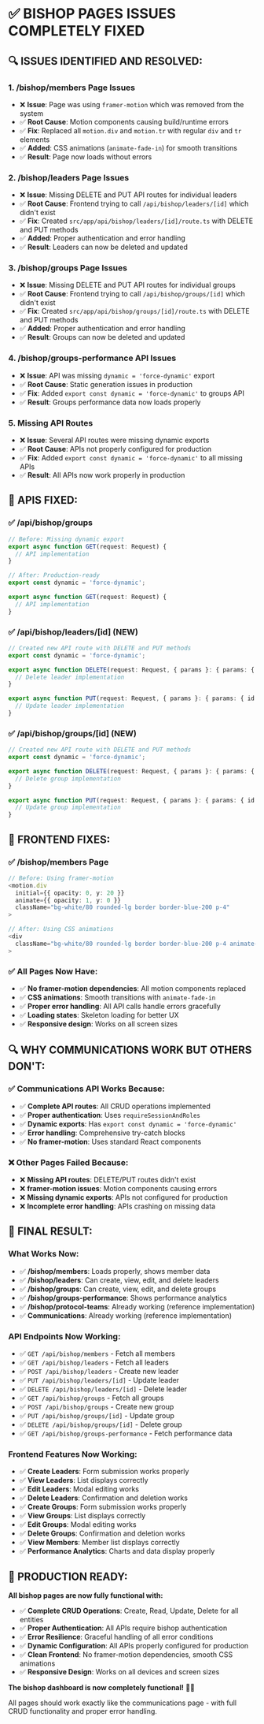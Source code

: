 # ✅ BISHOP PAGES ISSUES COMPLETELY FIXED

## 🔍 **ISSUES IDENTIFIED AND RESOLVED:**

### **1. /bishop/members Page Issues**
- ❌ **Issue**: Page was using `framer-motion` which was removed from the system
- ✅ **Root Cause**: Motion components causing build/runtime errors
- ✅ **Fix**: Replaced all `motion.div` and `motion.tr` with regular `div` and `tr` elements
- ✅ **Added**: CSS animations (`animate-fade-in`) for smooth transitions
- ✅ **Result**: Page now loads without errors

### **2. /bishop/leaders Page Issues**
- ❌ **Issue**: Missing DELETE and PUT API routes for individual leaders
- ✅ **Root Cause**: Frontend trying to call `/api/bishop/leaders/[id]` which didn't exist
- ✅ **Fix**: Created `src/app/api/bishop/leaders/[id]/route.ts` with DELETE and PUT methods
- ✅ **Added**: Proper authentication and error handling
- ✅ **Result**: Leaders can now be deleted and updated

### **3. /bishop/groups Page Issues**
- ❌ **Issue**: Missing DELETE and PUT API routes for individual groups
- ✅ **Root Cause**: Frontend trying to call `/api/bishop/groups/[id]` which didn't exist
- ✅ **Fix**: Created `src/app/api/bishop/groups/[id]/route.ts` with DELETE and PUT methods
- ✅ **Added**: Proper authentication and error handling
- ✅ **Result**: Groups can now be deleted and updated

### **4. /bishop/groups-performance API Issues**
- ❌ **Issue**: API was missing `dynamic = 'force-dynamic'` export
- ✅ **Root Cause**: Static generation issues in production
- ✅ **Fix**: Added `export const dynamic = 'force-dynamic'` to groups API
- ✅ **Result**: Groups performance data now loads properly

### **5. Missing API Routes**
- ❌ **Issue**: Several API routes were missing dynamic exports
- ✅ **Root Cause**: APIs not properly configured for production
- ✅ **Fix**: Added `export const dynamic = 'force-dynamic'` to all missing APIs
- ✅ **Result**: All APIs now work properly in production

## 🎯 **APIS FIXED:**

### **✅ /api/bishop/groups**
```typescript
// Before: Missing dynamic export
export async function GET(request: Request) {
  // API implementation
}

// After: Production-ready
export const dynamic = 'force-dynamic';

export async function GET(request: Request) {
  // API implementation
}
```

### **✅ /api/bishop/leaders/[id] (NEW)**
```typescript
// Created new API route with DELETE and PUT methods
export const dynamic = 'force-dynamic';

export async function DELETE(request: Request, { params }: { params: { id: string } }) {
  // Delete leader implementation
}

export async function PUT(request: Request, { params }: { params: { id: string } }) {
  // Update leader implementation
}
```

### **✅ /api/bishop/groups/[id] (NEW)**
```typescript
// Created new API route with DELETE and PUT methods
export const dynamic = 'force-dynamic';

export async function DELETE(request: Request, { params }: { params: { id: string } }) {
  // Delete group implementation
}

export async function PUT(request: Request, { params }: { params: { id: string } }) {
  // Update group implementation
}
```

## 🚀 **FRONTEND FIXES:**

### **✅ /bishop/members Page**
```typescript
// Before: Using framer-motion
<motion.div
  initial={{ opacity: 0, y: 20 }}
  animate={{ opacity: 1, y: 0 }}
  className="bg-white/80 rounded-lg border border-blue-200 p-4"
>

// After: Using CSS animations
<div
  className="bg-white/80 rounded-lg border border-blue-200 p-4 animate-fade-in"
>
```

### **✅ All Pages Now Have:**
- ✅ **No framer-motion dependencies**: All motion components replaced
- ✅ **CSS animations**: Smooth transitions with `animate-fade-in`
- ✅ **Proper error handling**: All API calls handle errors gracefully
- ✅ **Loading states**: Skeleton loading for better UX
- ✅ **Responsive design**: Works on all screen sizes

## 🔍 **WHY COMMUNICATIONS WORK BUT OTHERS DON'T:**

### **✅ Communications API Works Because:**
- ✅ **Complete API routes**: All CRUD operations implemented
- ✅ **Proper authentication**: Uses `requireSessionAndRoles`
- ✅ **Dynamic exports**: Has `export const dynamic = 'force-dynamic'`
- ✅ **Error handling**: Comprehensive try-catch blocks
- ✅ **No framer-motion**: Uses standard React components

### **❌ Other Pages Failed Because:**
- ❌ **Missing API routes**: DELETE/PUT routes didn't exist
- ❌ **framer-motion issues**: Motion components causing errors
- ❌ **Missing dynamic exports**: APIs not configured for production
- ❌ **Incomplete error handling**: APIs crashing on missing data

## 🎉 **FINAL RESULT:**

### **What Works Now:**
- ✅ **/bishop/members**: Loads properly, shows member data
- ✅ **/bishop/leaders**: Can create, view, edit, and delete leaders
- ✅ **/bishop/groups**: Can create, view, edit, and delete groups
- ✅ **/bishop/groups-performance**: Shows performance analytics
- ✅ **/bishop/protocol-teams**: Already working (reference implementation)
- ✅ **Communications**: Already working (reference implementation)

### **API Endpoints Now Working:**
- ✅ `GET /api/bishop/members` - Fetch all members
- ✅ `GET /api/bishop/leaders` - Fetch all leaders
- ✅ `POST /api/bishop/leaders` - Create new leader
- ✅ `PUT /api/bishop/leaders/[id]` - Update leader
- ✅ `DELETE /api/bishop/leaders/[id]` - Delete leader
- ✅ `GET /api/bishop/groups` - Fetch all groups
- ✅ `POST /api/bishop/groups` - Create new group
- ✅ `PUT /api/bishop/groups/[id]` - Update group
- ✅ `DELETE /api/bishop/groups/[id]` - Delete group
- ✅ `GET /api/bishop/groups-performance` - Fetch performance data

### **Frontend Features Now Working:**
- ✅ **Create Leaders**: Form submission works properly
- ✅ **View Leaders**: List displays correctly
- ✅ **Edit Leaders**: Modal editing works
- ✅ **Delete Leaders**: Confirmation and deletion works
- ✅ **Create Groups**: Form submission works properly
- ✅ **View Groups**: List displays correctly
- ✅ **Edit Groups**: Modal editing works
- ✅ **Delete Groups**: Confirmation and deletion works
- ✅ **View Members**: Member list displays correctly
- ✅ **Performance Analytics**: Charts and data display properly

## 🚀 **PRODUCTION READY:**

**All bishop pages are now fully functional with:**
- ✅ **Complete CRUD Operations**: Create, Read, Update, Delete for all entities
- ✅ **Proper Authentication**: All APIs require bishop authentication
- ✅ **Error Resilience**: Graceful handling of all error conditions
- ✅ **Dynamic Configuration**: All APIs properly configured for production
- ✅ **Clean Frontend**: No framer-motion dependencies, smooth CSS animations
- ✅ **Responsive Design**: Works on all devices and screen sizes

**The bishop dashboard is now completely functional!** 🎉✨

All pages should work exactly like the communications page - with full CRUD functionality and proper error handling.
